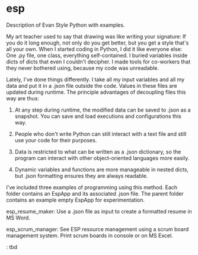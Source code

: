 # esp
Description of Evan Style Python with examples.

My art teacher used to say that drawing was like writing your
signature: If you do it long enough, not only do you get better,
but you get a style that's all your own. When I started coding in
Python, I did it like everyone else: One .py file, one class,
everything self-contained. I buried variables inside dicts of
dicts that even I couldn't decipher. I made tools for co-workers
that they never bothered using, because my code was unreadable.

Lately, I've done things differently. I take all my input
variables and all my data and put it in a .json file outside the
code. Values in these files are updated during runtime. The
principle advantages of decoupling files this way are thus:

1) At any step during runtime, the modified data can be saved
to .json as a snapshot. You can save and load executions and
configurations this way.

2) People who don't write Python can still interact with a text
file and still use your code for their purposes.

3) Data is restricted to what can be written as a .json dictionary,
so the program can interact with other object-oriented languages
more easily.

4) Dynamic variables and functions are more manageable in nested
dicts, but .json formatting ensures they are always readable.

I've included three examples of programming using this method.
Each folder contains an EspApp and its associated .json file.
The parent folder contains an example empty EspApp for
experimentation.

esp_resume_maker: Use a .json file as input to create a
formatted resume in MS Word.

esp_scrum_manager: See ESP resource management using a scrum
board management system. Print scrum boards in console or
on MS Excel.

: tbd
